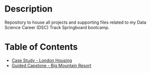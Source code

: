# Description
Repository to house all projects and supporting files related to my Data Science Career (DSC) Track Springboard bootcamp.

# Table of Contents
* [Case Study - London Housing](london-housing)
* [Guided Capstone - Big Mountain Resort](guided-capstone)
 

